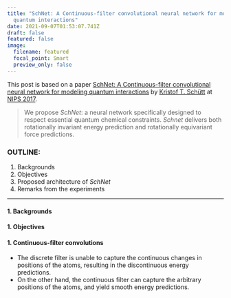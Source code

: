 ```yaml
---
title: "SchNet: A Continuous-filter convolutional neural network for modeling
  quantum interactions"
date: 2021-09-07T01:53:07.741Z
draft: false
featured: false
image:
  filename: featured
  focal_point: Smart
  preview_only: false
---
```

This post is based on a paper [SchNet: A Continuous-filter convolutional neural network for modeling quantum interactions](https://papers.nips.cc/paper/2017/file/303ed4c69846ab36c2904d3ba8573050-Paper.pdf) by [Kristof T. Schütt](https://scholar.google.de/citations?user=0e49RfgAAAAJ) at [NIPS 2017](https://papers.nips.cc/paper/2017).

> We propose _SchNet_: a neural network specifically designed to respect essential quantum chemical constraints. _Schnet_ delivers both rotationally invariant energy prediction and rotationally equivariant force predictions.

### OUTLINE:
1. Backgrounds
2. Objectives
3. Proposed architecture of _SchNet_
4. Remarks from the experiments
  

---
  
  
#### 1. Backgrounds
#### 1. Objectives
#### 1. Continuous-filter convolutions
- The discrete filter is unable to capture the continuous changes in positions of the atoms, resulting in the discontinuous energy predictions.
- On the other hand, the continuous filter can capture the arbitrary positions of the atoms, and yield smooth energy predictions.
